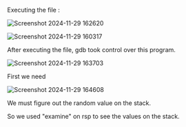 Executing the file :

![Screenshot 2024-11-29 162620](https://github.com/user-attachments/assets/a4d5f293-dc7c-46d2-8298-df08a6fd48dd)

![Screenshot 2024-11-29 160317](https://github.com/user-attachments/assets/d473a74f-9e29-4be4-91cc-d80f0a135570)

After executing the file, gdb took control over this program.

![Screenshot 2024-11-29 163703](https://github.com/user-attachments/assets/a18796c5-2741-4cad-95ed-8688dc9d5e87)

First we need 

![Screenshot 2024-11-29 164608](https://github.com/user-attachments/assets/e8653ddd-bd4a-4f42-aa60-95da8cc1ffc3)

We must figure out the random value on the stack.

So we used "examine" on rsp to see the values on the stack. 

